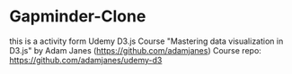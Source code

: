 # Gapminder-Clone
this is a activity form Udemy D3.js Course "Mastering data visualization in D3.js" by Adam Janes (https://github.com/adamjanes)
Course repo: https://github.com/adamjanes/udemy-d3